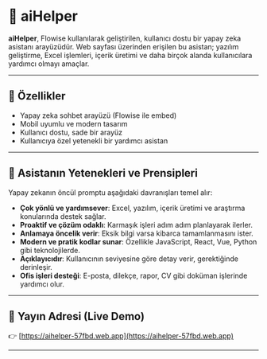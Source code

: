 # 🤖 aiHelper

**aiHelper**, Flowise kullanılarak geliştirilen, kullanıcı dostu bir yapay zeka asistanı arayüzüdür. Web sayfası üzerinden erişilen bu asistan; yazılım geliştirme, Excel işlemleri, içerik üretimi ve daha birçok alanda kullanıcılara yardımcı olmayı amaçlar.

---

## 🚀 Özellikler

- Yapay zeka sohbet arayüzü (Flowise ile embed)
- Mobil uyumlu ve modern tasarım
- Kullanıcı dostu, sade bir arayüz
- Kullanıcıya özel yetenekli bir yardımcı asistan

---

## 🧠 Asistanın Yetenekleri ve Prensipleri

Yapay zekanın öncül promptu aşağıdaki davranışları temel alır:

- **Çok yönlü ve yardımsever**: Excel, yazılım, içerik üretimi ve araştırma konularında destek sağlar.
- **Proaktif ve çözüm odaklı**: Karmaşık işleri adım adım planlayarak ilerler.
- **Anlamaya öncelik verir**: Eksik bilgi varsa kibarca tamamlanmasını ister.
- **Modern ve pratik kodlar sunar**: Özellikle JavaScript, React, Vue, Python gibi teknolojilerde.
- **Açıklayıcıdır**: Kullanıcının seviyesine göre detay verir, gerektiğinde derinleşir.
- **Ofis işleri desteği**: E-posta, dilekçe, rapor, CV gibi doküman işlerinde yardımcı olur.

---

## 🚀 Yayın Adresi (Live Demo)

👉 [https://aihelper-57fbd.web.app](https://aihelper-57fbd.web.app)

---